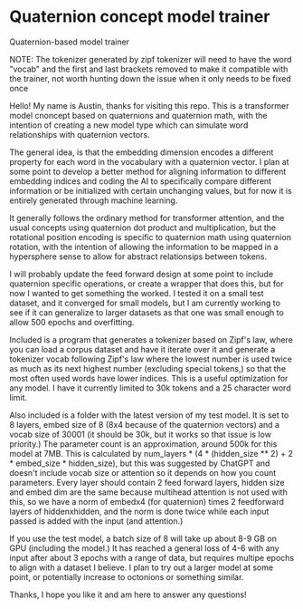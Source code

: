 # Quaternion concept model trainer
Quaternion-based model trainer

NOTE: The tokenizer generated by zipf tokenizer will need to have the word "vocab" and the first and last brackets removed to make it compatible with the trainer, not worth hunting down the issue when it only needs to be fixed once

Hello! My name is Austin, thanks for visiting this repo. This is a transformer model cnoncept based on quaternions and quaternion math, with the intention of creating a new model type which can simulate word relationships with quaternion vectors.

The general idea, is that the embedding dimension encodes a different property for each word in the vocabulary with a quaternion vector. I plan at some point to develop a better method for aligning information to different embedding indices and coding the AI to specifically compare different information or be initialized with certain unchanging values, but for now it is entirely generated through machine learning. 

It generally follows the ordinary method for transformer attention, and the usual concepts using quaternion dot product and multiplication, but the rotational position encoding is specific to quaternion math using quaternion rotation, with the intention of allowing the information to be mapped in a hypersphere sense to allow for abstract relationsips between tokens.

I will probably update the feed forward design at some point to include quaternion specific operations, or create a wrapper that does this, but for now I wanted to get something the worked. I tested it on a small test dataset, and it converged for small models, but I am currently working to see if it can generalize to larger datasets as that one was small enough to allow 500 epochs and overfitting.

Included is a program that generates a tokenizer based on Zipf's law, where you can load a corpus dataset and have it iterate over it and generate a tokenizer vocab following Zipf's law where the lowest number is used twice as much as its next highest number (excluding special tokens,) so that the most often used words have lower indices. This is a useful optimization for any model. I have it currently limited to 30k tokens and a 25 character word limit.

Also included is a folder with the latest version of my test model. It is set to 8 layers, embed size of 8 (8x4 because of the quaternion vectors) and a vocab size of 30001 (it should be 30k, but it works so that issue is low priority.) The parameter count is an approximation, around 500k for this model at 7MB. This is calculated by num_layers * (4 * (hidden_size ** 2) + 2 * embed_size * hidden_size), but this was suggested by ChatGPT and doesn't include vocab size or attention so it depends on how you count parameters. Every layer should contain 2 feed forward layers, hidden size and embed dim are the same because multihead attention is not used with this, so we have a norm of embedx4 (for quaternion) times 2 feedforward layers of hiddenxhidden, and the norm is done twice while each input passed is added with the input (and attention.)

If you use the test model, a batch size of 8 will take up about 8-9 GB on GPU (including the model.) It has reached a general loss of 4-6 with any input after about 3 epochs with a range of data, but requires multipe epochs to align with a dataset I believe. I plan to try out a larger model at some point, or potentially increase to octonions or something similar.

Thanks, I hope you like it and am here to answer any questions!

